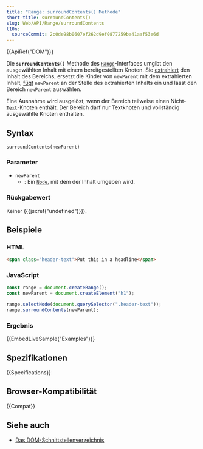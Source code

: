 ```yaml
---
title: "Range: surroundContents() Methode"
short-title: surroundContents()
slug: Web/API/Range/surroundContents
l10n:
  sourceCommit: 2c0de98b0607ef262d9ef0877259ba41aaf53e6d
---
```


{{ApiRef("DOM")}}

Die **`surroundContents()`** Methode des [`Range`](/de/docs/Web/API/Range)-Interfaces umgibt den ausgewählten Inhalt mit einem bereitgestellten Knoten. Sie [extrahiert](/de/docs/Web/API/Range/extractContents) den Inhalt des Bereichs, ersetzt die Kinder von `newParent` mit dem extrahierten Inhalt, [fügt](/de/docs/Web/API/Range/insertNode) `newParent` an der Stelle des extrahierten Inhalts ein und lässt den Bereich `newParent` auswählen.

Eine Ausnahme wird ausgelöst, wenn der Bereich teilweise einen Nicht-[`Text`](/de/docs/Web/API/Text)-Knoten enthält. Der Bereich darf nur Textknoten und vollständig ausgewählte Knoten enthalten.

## Syntax

```js-nolint
surroundContents(newParent)
```

### Parameter

- `newParent`
  - : Ein [`Node`](/de/docs/Web/API/Node), mit dem der Inhalt umgeben wird.

### Rückgabewert

Keiner ({{jsxref("undefined")}}).

## Beispiele

### HTML

```html
<span class="header-text">Put this in a headline</span>
```

### JavaScript

```js
const range = document.createRange();
const newParent = document.createElement("h1");

range.selectNode(document.querySelector(".header-text"));
range.surroundContents(newParent);
```

### Ergebnis

{{EmbedLiveSample("Examples")}}

## Spezifikationen

{{Specifications}}

## Browser-Kompatibilität

{{Compat}}

## Siehe auch

- [Das DOM-Schnittstellenverzeichnis](/de/docs/Web/API/Document_Object_Model)
